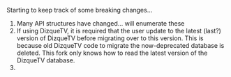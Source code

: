 Starting to keep track of some breaking changes...

1. Many API structures have changed... will enumerate these
2. If using DizqueTV, it is required that the user update to the latest (last?) version of DizqueTV before migrating over to this version. This is because old DizqueTV code to migrate the now-deprecated database is deleted. This fork only knows how to read the latest version of the DizqueTV database.
3.
